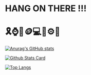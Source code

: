 # HANG ON THERE !!! 
# 🎗️⌚📌🪙💻🔋⚙️🥁
[![Anurag's GitHub stats](https://github-readme-stats.vercel.app/api?username=gunsyl)](https://github.com/anuraghazra/github-readme-stats)

[![Github Stats Card](https://github-readme-stats.vercel.app/api?username=gunsyl&show_icons=true&theme=default)](https://github.com/anuraghazra/github-readme-stats)

[![Top Langs](https://github-readme-stats.vercel.app/api/top-langs/?username=gunsyl&layout=compact)](https://github.com/anuraghazra/github-readme-stats)
